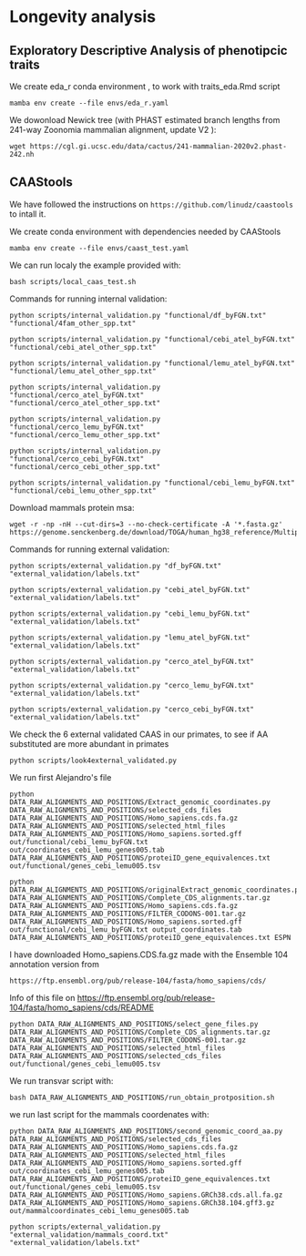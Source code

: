 # Longevity analysis

## Exploratory Descriptive Analysis of phenotipcic traits

We create eda_r conda environment , to work with traits_eda.Rmd script

```
mamba env create --file envs/eda_r.yaml
```
We dowonload Newick tree (with PHAST estimated branch lengths from 241-way Zoonomia mammalian alignment, update V2 ):

```
wget https://cgl.gi.ucsc.edu/data/cactus/241-mammalian-2020v2.phast-242.nh
```

## CAAStools

We have followed the instructions on `https://github.com/linudz/caastools`  to intall it.

We create conda environment with dependencies needed by CAAStools

```
mamba env create --file envs/caast_test.yaml
```

We can run localy the example provided with: 

```
bash scripts/local_caas_test.sh
```
Commands for running internal validation:

```
python scripts/internal_validation.py "functional/df_byFGN.txt" "functional/4fam_other_spp.txt"

python scripts/internal_validation.py "functional/cebi_atel_byFGN.txt" "functional/cebi_atel_other_spp.txt"

python scripts/internal_validation.py "functional/lemu_atel_byFGN.txt" "functional/lemu_atel_other_spp.txt"

python scripts/internal_validation.py "functional/cerco_atel_byFGN.txt" "functional/cerco_atel_other_spp.txt"

python scripts/internal_validation.py "functional/cerco_lemu_byFGN.txt" "functional/cerco_lemu_other_spp.txt"

python scripts/internal_validation.py "functional/cerco_cebi_byFGN.txt" "functional/cerco_cebi_other_spp.txt"

python scripts/internal_validation.py "functional/cebi_lemu_byFGN.txt" "functional/cebi_lemu_other_spp.txt"
```
Download mammals protein msa:

```
wget -r -np -nH --cut-dirs=3 --no-check-certificate -A '*.fasta.gz' https://genome.senckenberg.de/download/TOGA/human_hg38_reference/MultipleCodonAlignments/

```

Commands for running external validation:

```
python scripts/external_validation.py "df_byFGN.txt" "external_validation/labels.txt"

python scripts/external_validation.py "cebi_atel_byFGN.txt" "external_validation/labels.txt"

python scripts/external_validation.py "cebi_lemu_byFGN.txt" "external_validation/labels.txt"

python scripts/external_validation.py "lemu_atel_byFGN.txt" "external_validation/labels.txt"

python scripts/external_validation.py "cerco_atel_byFGN.txt" "external_validation/labels.txt"

python scripts/external_validation.py "cerco_lemu_byFGN.txt" "external_validation/labels.txt"

python scripts/external_validation.py "cerco_cebi_byFGN.txt" "external_validation/labels.txt"
```
We check the 6 external validated CAAS in our primates, to see if AA substituted are more abundant in primates
```
python scripts/look4external_validated.py
```

We run first Alejandro's file
```
python DATA_RAW_ALIGNMENTS_AND_POSITIONS/Extract_genomic_coordinates.py  DATA_RAW_ALIGNMENTS_AND_POSITIONS/selected_cds_files DATA_RAW_ALIGNMENTS_AND_POSITIONS/Homo_sapiens.cds.fa.gz DATA_RAW_ALIGNMENTS_AND_POSITIONS/selected_html_files DATA_RAW_ALIGNMENTS_AND_POSITIONS/Homo_sapiens.sorted.gff out/functional/cebi_lemu_byFGN.txt out/coordinates_cebi_lemu_genes005.tab DATA_RAW_ALIGNMENTS_AND_POSITIONS/proteiID_gene_equivalences.txt out/functional/genes_cebi_lemu005.tsv

python DATA_RAW_ALIGNMENTS_AND_POSITIONS/originalExtract_genomic_coordinates.py  DATA_RAW_ALIGNMENTS_AND_POSITIONS/Complete_CDS_alignments.tar.gz DATA_RAW_ALIGNMENTS_AND_POSITIONS/Homo_sapiens.cds.fa.gz DATA_RAW_ALIGNMENTS_AND_POSITIONS/FILTER_CODONS-001.tar.gz DATA_RAW_ALIGNMENTS_AND_POSITIONS/Homo_sapiens.sorted.gff out/functional/cebi_lemu_byFGN.txt output_coordinates.tab DATA_RAW_ALIGNMENTS_AND_POSITIONS/proteiID_gene_equivalences.txt ESPN
```
I have downloaded Homo_sapiens.CDS.fa.gz made with the Ensemble 104  annotation version from 
```
https://ftp.ensembl.org/pub/release-104/fasta/homo_sapiens/cds/
```
Info of this file on https://ftp.ensembl.org/pub/release-104/fasta/homo_sapiens/cds/README

```
python DATA_RAW_ALIGNMENTS_AND_POSITIONS/select_gene_files.py  DATA_RAW_ALIGNMENTS_AND_POSITIONS/Complete_CDS_alignments.tar.gz DATA_RAW_ALIGNMENTS_AND_POSITIONS/FILTER_CODONS-001.tar.gz DATA_RAW_ALIGNMENTS_AND_POSITIONS/selected_html_files DATA_RAW_ALIGNMENTS_AND_POSITIONS/selected_cds_files out/functional/genes_cebi_lemu005.tsv
```
We run transvar script with:
```
bash DATA_RAW_ALIGNMENTS_AND_POSITIONS/run_obtain_protposition.sh 
```
we run last script for the mammals coordenates with:

```
python DATA_RAW_ALIGNMENTS_AND_POSITIONS/second_genomic_coord_aa.py  DATA_RAW_ALIGNMENTS_AND_POSITIONS/selected_cds_files DATA_RAW_ALIGNMENTS_AND_POSITIONS/Homo_sapiens.cds.fa.gz DATA_RAW_ALIGNMENTS_AND_POSITIONS/selected_html_files DATA_RAW_ALIGNMENTS_AND_POSITIONS/Homo_sapiens.sorted.gff out/coordinates_cebi_lemu_genes005.tab DATA_RAW_ALIGNMENTS_AND_POSITIONS/proteiID_gene_equivalences.txt out/functional/genes_cebi_lemu005.tsv DATA_RAW_ALIGNMENTS_AND_POSITIONS/Homo_sapiens.GRCh38.cds.all.fa.gz DATA_RAW_ALIGNMENTS_AND_POSITIONS/Homo_sapiens.GRCh38.104.gff3.gz out/mammalcoordinates_cebi_lemu_genes005.tab

```
```
python scripts/external_validation.py "external_validation/mammals_coord.txt" "external_validation/labels.txt"
```